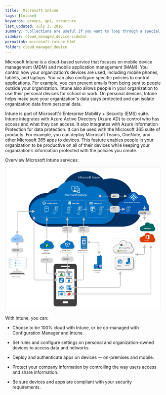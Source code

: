 ```yaml
---
title:  Microsoft Intune
tags: [Intune]
keywords: groups, api, structure
last_updated: July 3, 2016
summary: "Collections are useful if you want to loop through a special folder of pages that you make available in a content API. You could also use collections if you have a set of articles that you want to treat differently from the other content, with a different layout or format."
sidebar: cloud_managed_device-sidebar
permalink: microsoft-intune.html
folder: cloud_managed_device
---
```


Microsoft Intune is a cloud-based service that focuses on mobile device management (MDM) and mobile application management (MAM). You control how your organization’s devices are used, including mobile phones, tablets, and laptops. You can also configure specific policies to control applications. For example, you can prevent emails from being sent to people outside your organization. Intune also allows people in your organization to use their personal devices for school or work. On personal devices, Intune helps make sure your organization's data stays protected and can isolate organization data from personal data.

Intune is part of Microsoft's Enterprise Mobility + Security (EMS) suite. Intune integrates with Azure Active Directory (Azure AD) to control who has access and what they can access. It also integrates with Azure Information Protection for data protection. It can be used with the Microsoft 365 suite of products. For example, you can deploy Microsoft Teams, OneNote, and other Microsoft 365 apps to devices. This feature enables people in your organization to be productive on all of their devices while keeping your organization’s information protected with the policies you create.

Overview Microsoft Intune services:

![](attachments/2012053586/2013495297.png)

With Intune, you can:

*   Choose to be 100% cloud with Intune, or be co-managed with Configuration Manager and Intune.
    
*   Set rules and configure settings on personal and organization-owned devices to access data and networks.
    
*   Deploy and authenticate apps on devices -- on-premises and mobile.
    
*   Protect your company information by controlling the way users access and share information.
    
*   Be sure devices and apps are compliant with your security requirements.